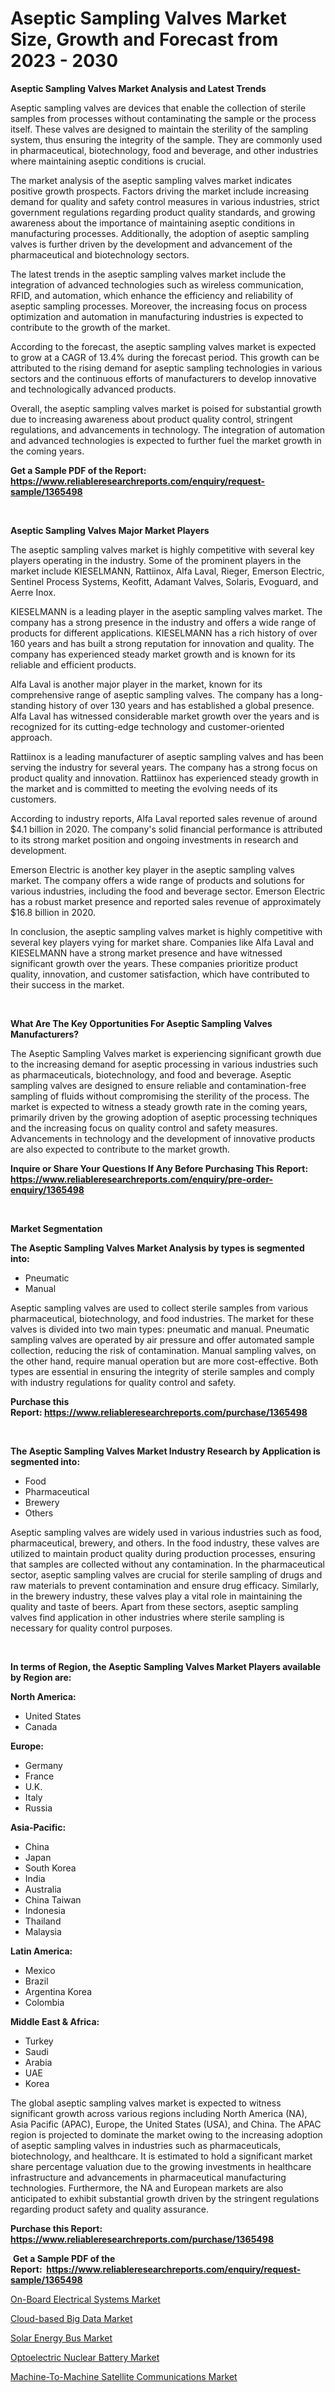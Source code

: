 <p><h1>Aseptic Sampling Valves Market Size, Growth and Forecast from 2023 - 2030</h1></p><p><strong>Aseptic Sampling Valves Market Analysis and Latest Trends</strong></p>
<p><p>Aseptic sampling valves are devices that enable the collection of sterile samples from processes without contaminating the sample or the process itself. These valves are designed to maintain the sterility of the sampling system, thus ensuring the integrity of the sample. They are commonly used in pharmaceutical, biotechnology, food and beverage, and other industries where maintaining aseptic conditions is crucial.</p><p>The market analysis of the aseptic sampling valves market indicates positive growth prospects. Factors driving the market include increasing demand for quality and safety control measures in various industries, strict government regulations regarding product quality standards, and growing awareness about the importance of maintaining aseptic conditions in manufacturing processes. Additionally, the adoption of aseptic sampling valves is further driven by the development and advancement of the pharmaceutical and biotechnology sectors.</p><p>The latest trends in the aseptic sampling valves market include the integration of advanced technologies such as wireless communication, RFID, and automation, which enhance the efficiency and reliability of aseptic sampling processes. Moreover, the increasing focus on process optimization and automation in manufacturing industries is expected to contribute to the growth of the market.</p><p>According to the forecast, the aseptic sampling valves market is expected to grow at a CAGR of 13.4% during the forecast period. This growth can be attributed to the rising demand for aseptic sampling technologies in various sectors and the continuous efforts of manufacturers to develop innovative and technologically advanced products.</p><p>Overall, the aseptic sampling valves market is poised for substantial growth due to increasing awareness about product quality control, stringent regulations, and advancements in technology. The integration of automation and advanced technologies is expected to further fuel the market growth in the coming years.</p></p>
<p><strong>Get a Sample PDF of the Report:&nbsp; <a href="https://www.reliableresearchreports.com/enquiry/request-sample/1365498">https://www.reliableresearchreports.com/enquiry/request-sample/1365498</a></strong></p>
<p>&nbsp;</p>
<p><strong>Aseptic Sampling Valves Major Market Players</strong></p>
<p><p>The aseptic sampling valves market is highly competitive with several key players operating in the industry. Some of the prominent players in the market include KIESELMANN, Rattiinox, Alfa Laval, Rieger, Emerson Electric, Sentinel Process Systems, Keofitt, Adamant Valves, Solaris, Evoguard, and Aerre Inox.</p><p>KIESELMANN is a leading player in the aseptic sampling valves market. The company has a strong presence in the industry and offers a wide range of products for different applications. KIESELMANN has a rich history of over 160 years and has built a strong reputation for innovation and quality. The company has experienced steady market growth and is known for its reliable and efficient products.</p><p>Alfa Laval is another major player in the market, known for its comprehensive range of aseptic sampling valves. The company has a long-standing history of over 130 years and has established a global presence. Alfa Laval has witnessed considerable market growth over the years and is recognized for its cutting-edge technology and customer-oriented approach.</p><p>Rattiinox is a leading manufacturer of aseptic sampling valves and has been serving the industry for several years. The company has a strong focus on product quality and innovation. Rattiinox has experienced steady growth in the market and is committed to meeting the evolving needs of its customers.</p><p>According to industry reports, Alfa Laval reported sales revenue of around $4.1 billion in 2020. The company's solid financial performance is attributed to its strong market position and ongoing investments in research and development.</p><p>Emerson Electric is another key player in the aseptic sampling valves market. The company offers a wide range of products and solutions for various industries, including the food and beverage sector. Emerson Electric has a robust market presence and reported sales revenue of approximately $16.8 billion in 2020.</p><p>In conclusion, the aseptic sampling valves market is highly competitive with several key players vying for market share. Companies like Alfa Laval and KIESELMANN have a strong market presence and have witnessed significant growth over the years. These companies prioritize product quality, innovation, and customer satisfaction, which have contributed to their success in the market.</p></p>
<p>&nbsp;</p>
<p><strong>What Are The Key Opportunities For Aseptic Sampling Valves Manufacturers?</strong></p>
<p><p>The Aseptic Sampling Valves market is experiencing significant growth due to the increasing demand for aseptic processing in various industries such as pharmaceuticals, biotechnology, and food and beverage. Aseptic sampling valves are designed to ensure reliable and contamination-free sampling of fluids without compromising the sterility of the process. The market is expected to witness a steady growth rate in the coming years, primarily driven by the growing adoption of aseptic processing techniques and the increasing focus on quality control and safety measures. Advancements in technology and the development of innovative products are also expected to contribute to the market growth.</p></p>
<p><strong>Inquire or Share Your Questions If Any Before Purchasing This Report: <a href="https://www.reliableresearchreports.com/enquiry/pre-order-enquiry/1365498">https://www.reliableresearchreports.com/enquiry/pre-order-enquiry/1365498</a></strong></p>
<p>&nbsp;</p>
<p><strong>Market Segmentation</strong></p>
<p><strong>The Aseptic Sampling Valves Market Analysis by types is segmented into:</strong></p>
<p><ul><li>Pneumatic</li><li>Manual</li></ul></p>
<p><p>Aseptic sampling valves are used to collect sterile samples from various pharmaceutical, biotechnology, and food industries. The market for these valves is divided into two main types: pneumatic and manual. Pneumatic sampling valves are operated by air pressure and offer automated sample collection, reducing the risk of contamination. Manual sampling valves, on the other hand, require manual operation but are more cost-effective. Both types are essential in ensuring the integrity of sterile samples and comply with industry regulations for quality control and safety.</p></p>
<p><strong>Purchase this Report:&nbsp;<a href="https://www.reliableresearchreports.com/purchase/1365498">https://www.reliableresearchreports.com/purchase/1365498</a></strong></p>
<p>&nbsp;</p>
<p><strong>The Aseptic Sampling Valves Market Industry Research by Application is segmented into:</strong></p>
<p><ul><li>Food</li><li>Pharmaceutical</li><li>Brewery</li><li>Others</li></ul></p>
<p><p>Aseptic sampling valves are widely used in various industries such as food, pharmaceutical, brewery, and others. In the food industry, these valves are utilized to maintain product quality during production processes, ensuring that samples are collected without any contamination. In the pharmaceutical sector, aseptic sampling valves are crucial for sterile sampling of drugs and raw materials to prevent contamination and ensure drug efficacy. Similarly, in the brewery industry, these valves play a vital role in maintaining the quality and taste of beers. Apart from these sectors, aseptic sampling valves find application in other industries where sterile sampling is necessary for quality control purposes.</p></p>
<p>&nbsp;</p>
<p><strong>In terms of Region, the Aseptic Sampling Valves Market Players available by Region are:</strong></p>
<p>
    <p> <strong> North America: </strong>
        <ul>
            <li>United States</li>
            <li>Canada</li>
        </ul>
        </p> 
    <p> <strong> Europe: </strong>
        <ul>
            <li>Germany</li>
            <li>France</li>
            <li>U.K.</li>
            <li>Italy</li>
            <li>Russia</li>
        </ul>
        </p> 
    <p> <strong> Asia-Pacific: </strong>
        <ul>
            <li>China</li>
            <li>Japan</li>
            <li>South Korea</li>
            <li>India</li>
            <li>Australia</li>
            <li>China Taiwan</li>
            <li>Indonesia</li>
            <li>Thailand</li>
            <li>Malaysia</li>
        </ul>
        </p> 
    <p> <strong> Latin America: </strong>
        <ul>
            <li>Mexico</li>
            <li>Brazil</li>
            <li>Argentina Korea</li>
            <li>Colombia</li>
        </ul>
        </p> 
    <p> <strong> Middle East & Africa: </strong>
        <ul>
            <li>Turkey</li>
            <li>Saudi</li>
            <li>Arabia</li>
            <li>UAE</li>
            <li>Korea</li>
        </ul>
    </p>
    </p>
<p><p>The global aseptic sampling valves market is expected to witness significant growth across various regions including North America (NA), Asia Pacific (APAC), Europe, the United States (USA), and China. The APAC region is projected to dominate the market owing to the increasing adoption of aseptic sampling valves in industries such as pharmaceuticals, biotechnology, and healthcare. It is estimated to hold a significant market share percentage valuation due to the growing investments in healthcare infrastructure and advancements in pharmaceutical manufacturing technologies. Furthermore, the NA and European markets are also anticipated to exhibit substantial growth driven by the stringent regulations regarding product safety and quality assurance.</p></p>
<p><strong>Purchase this Report: <a href="https://www.reliableresearchreports.com/purchase/1365498">https://www.reliableresearchreports.com/purchase/1365498</a></strong></p>
<p>&nbsp;<strong>Get a Sample PDF of the Report:&nbsp;&nbsp;<a href="https://www.reliableresearchreports.com/enquiry/request-sample/1365498">https://www.reliableresearchreports.com/enquiry/request-sample/1365498</a></strong></p>
<p><strong></strong></p>
<p><p><a href="https://www.linkedin.com/pulse/on-board-electrical-systems-market-research-report-unlocks-icfpe/">On-Board Electrical Systems Market</a></p><p><a href="https://www.linkedin.com/pulse/cloud-based-big-data-market-share-amp-new-trends-analysis-report-hjyif/">Cloud-based Big Data Market</a></p><p><a href="https://medium.com/@debramedina73/solar-energy-bus-market-size-growth-forecast-2023-2030-06099ce06dd2">Solar Energy Bus Market</a></p><p><a href="https://medium.com/@bonniehoppe2023/optoelectric-nuclear-battery-market-size-growth-forecast-2023-2030-567f54f81edd">Optoelectric Nuclear Battery Market</a></p><p><a href="https://www.linkedin.com/pulse/machine-to-machine-satellite-communications-market-insights-players-ocwrf/">Machine-To-Machine Satellite Communications Market</a></p></p>